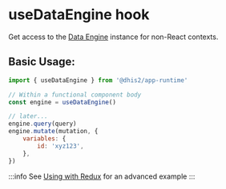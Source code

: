 # useDataEngine hook

Get access to the [Data Engine](../advanced/DataEngine.md) instance for non-React contexts.

## Basic Usage:

```jsx
import { useDataEngine } from '@dhis2/app-runtime'

// Within a functional component body
const engine = useDataEngine()

// later...
engine.query(query)
engine.mutate(mutation, {
    variables: {
        id: 'xyz123',
    },
})
```

:::info
See [Using with Redux](../advanced/redux.md) for an advanced example
:::
